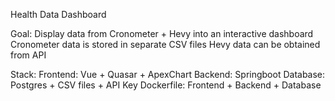 Health Data Dashboard

Goal:
Display data from Cronometer + Hevy into an interactive dashboard
Cronometer data is stored in separate CSV files
Hevy data can be obtained from API

Stack:
Frontend: Vue + Quasar + ApexChart
Backend: Springboot
Database: Postgres + CSV files + API Key
Dockerfile: Frontend + Backend + Database